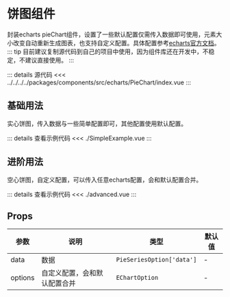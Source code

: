 <script lang="ts" setup>
import SimpleExample from './SimpleExample.vue'
import AdvancedExample from './advanced.vue'
</script>
# 饼图组件

封装echarts pieChart组件，设置了一些默认配置仅需传入数据即可使用，元素大小改变自动重新生成图表，也支持自定义配置。具体配置参考[echarts官方文档](https://echarts.apache.org/zh/option.html#title)。
::: tip
目前建议复制源代码到自己的项目中使用，因为组件库还在开发中，不稳定，不建议直接使用。
:::  

::: details 源代码
<<< ../../../../packages/components/src/echarts/PieChart/index.vue
:::


## 基础用法

实心饼图，传入数据与一些简单配置即可，其他配置使用默认配置。
<SimpleExample />

::: details 查看示例代码
<<< ./SimpleExample.vue
:::

## 进阶用法

空心饼图，自定义配置，可以传入任意echarts配置，会和默认配置合并。
<AdvancedExample />

::: details 查看示例代码
<<< ./advanced.vue
:::

## Props

| 参数 | 说明 | 类型 | 默认值 |
| --- | --- | --- | --- |
| data | 数据 | `PieSeriesOption['data']` | - |
| options | 自定义配置，会和默认配置合并 | `EChartOption` | - |
